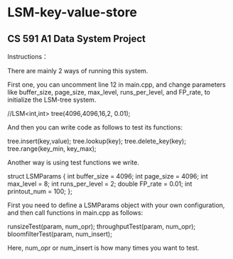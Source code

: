 # LSM-key-value-store

## CS 591 A1 Data System Project

Instructions：

There are mainly 2 ways of running this system.

First one, you can uncomment line 12 in main.cpp, and change parameters like buffer_size, page_size, max_level, runs_per_level, and FP_rate, to initialize the LSM-tree system. 

//LSM<int,int> tree(4096,4096,16,2, 0.01);

And then you can write code as follows to test its functions:

tree.insert(key,value);
tree.lookup(key);
tree.delete_key(key);
tree.range(key_min, key_max);

Another way is using test functions we write.

struct LSMParams {
	int buffer_size = 4096;
	int page_size = 4096;
	int max_level = 8;
	int runs_per_level = 2;
	double FP_rate = 0.01;
	int printout_num = 100;
};

First you need to define a LSMParams object with your own configuration, and then call functions in main.cpp as follows:

runsizeTest(param, num_opr);
throughputTest(param, num_opr);
bloomfilterTest(param, num_insert);

Here, num_opr or num_insert is how many times you want to test.
